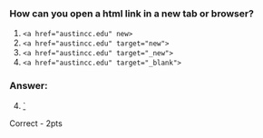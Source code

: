 ### How can you open a html link in a new tab or browser?

1. `<a href="austincc.edu" new>`
2. `<a href="austincc.edu" target="new">`
3. `<a href="austincc.edu" target="_new">`
3. `<a href="austincc.edu" target="_blank">`

### Answer:
4. <a href="austincc.edu" target="_blank">`</a>

Correct - 2pts

